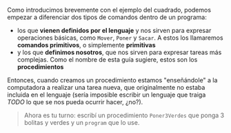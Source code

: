 Como introducimos brevemente con el ejemplo del cuadrado, podemos empezar a diferenciar dos tipos de comandos dentro de un programa:

- los que **vienen definidos por el lenguaje** y nos sirven para expresar operaciones básicas, como `Mover`, `Poner` y `Sacar`. A estos los llamaremos **comandos primitivos**, o simplemente **primitivas**
- y los que **definimos nosotros**, que nos sirven para expresar tareas más complejas. Como el nombre de esta guía sugiere, estos son los **procedimientos**

Entonces, cuando creamos un procedimiento estamos "enseñándole" a la computadora a realizar una tarea nueva, que originalmente no estaba incluida en el lenguaje (sería imposible escribir un lenguaje que traiga _TODO_ lo que se nos pueda ocurrir hacer, ¿no?). 

> Ahora es tu turno: escribí un procedimiento `Poner3Verdes` que ponga 3 bolitas y verdes y un `program` que lo use.